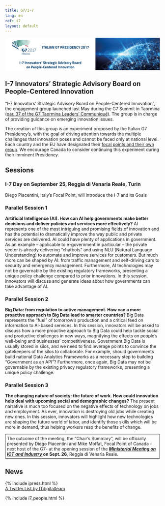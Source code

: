 ```yaml
---
title: G7/I-7
lang: en
ref: i7
layout: default
---
```


<img class="img-responsive" src="/images/i7/i7-header.jpg" title="G7 / I-7">

## I-7 Innovators’ Strategic Advisory Board on People-Centered Innovation

“I-7 Innovators’ Strategic Advisory Board on People-Centered Innovation”, the engagement group launched last May during the G7 Summit in Taormina ([par. 37 of the G7 Taormina Leaders’ Communiqué](http://www.g7italy.it/sites/default/files/documents/G7%20Taormina%20Leaders'%20Communique_27052017.pdf#page=6)). The group is in charge of providing guidance on emerging innovation issues. 

The creation of this group is an experiment proposed by the Italian G7 Presidency’s, with the goal of driving attention towards the multiple challenges that innovation poses and cannot be faced only at national level.
Each country and the EU have designated their [focal points and their own group](#innovators-focal-point). 
We encourage Canada to consider continuing this experiment during their imminent Presidency.


## Sessions

### I-7 Day on September 25, Reggia di Venaria Reale, Turin
Diego Piacentini, Italy’s Focal Point, will introduce the I-7 and its Goals

### Parallel Session 1
<b>Artificial Intelligence (AI). How can AI help governments make better decisions and deliver policies and services more effectively?</b>
AI represents one of the most intriguing and promising fields of innovation and has the potential to dramatically improve the way public and private services are delivered. AI could have plenty of applications in government. As an example – applicable to e-government in particular – the private sector is already delivering “chatbots” and using NLU (Natural Language Understanding) to automate and improve services for customers. But much more can be shaped by AI: from traffic management and self-driving cars to security and emergency management. Furthermore, AI technologies may not be governable by the existing regulatory frameworks, presenting a unique policy challenge compared to prior innovations. In this session, innovators will discuss and generate ideas about how governments can take advantage of AI.

### Parallel Session 2
<b>Big Data: from regulation to active management. How can a more proactive approach to Big Data lead to smarter countries? </b>
Big Data represents the “fuel” of tomorrow’s production and a critical feed on information to AI-based services. In this session, innovators will be asked to discuss how a more proactive approach to Big Data could help tackle social and productive challenges in new ways, magnifying the effects on people’s well-being and businesses’ competitiveness. Government Big Data is usually stored in silos, and we need to find leverage points to convince the gatekeepers of the silos to collaborate. For example, should governments build national Data Analytics Frameworks as a necessary step to building “Government as an API”? Furthermore, once again, Big Data may not be governable by the existing privacy regulatory frameworks, presenting a unique policy challenge.
 
### Parallel Session 3
<b>The changing nature of society: the future of work. How could innovation help deal with upcoming social and demographic changes?</b>
The present narrative is much too focused on the negative effects of technology on jobs and employment. As ever, innovation is destroying old jobs while creating new ones. In this session, innovators will highlight how new technologies are shaping the future world of labor, and identify those skills which will be more in demand, thus helping workers reap the benefits of change.

<div style="border: solid 1px black; padding: 5px;">
The outcome of the meeting, the &ldquo;Chair&rsquo;s Summary&rdquo;, will be officially presented by Diego Piacentini and Mike Moffat, Focal Point of Canada -next host of the G7- at the opening session of the <strong><em>
<a href="http://www.g7italy.it/it/news/verso-il-g7-industriaict-focus-sull%E2%80%99industria-40" target="_blank">
	Ministerial Meeting on ICT and Industry
</a></em> on Sept. 26</strong>, Reggia di Venaria Reale.
</div>


## News
<div class="row">
    <div class="col-md-8">
       {% include ipress.html %}
<div id="content-ipress" data-key="01e87bed-f52e-4d6d-af32-c4ea59fd300a" data-lang="en" data-size="100" data-tag="41"></div>
<script type="text/javascript" src="/js/ipress.js"></script>
    </div>
    <div class="col-md-4">
        <a class="twitter-timeline" href="https://twitter.com/ITdigitalteam/lists/i-7-innovators" data-height="600">A Twitter List by ITdigitalteam</a>
        <script async src="//platform.twitter.com/widgets.js" charset="utf-8"></script>
    </div>
</div>

{% include i7_people.html %}
